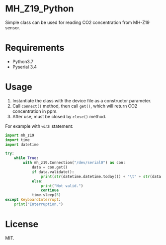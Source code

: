 # MH\_Z19\_Python
  Simple class can be used for reading CO2 concentration from MH-Z19 sensor.

# Requirements
  * Python3.7
  * Pyserial 3.4

# Usage
  1. Instantiate the class with the device file as a constructor parameter.
  1. Call `connect()` method, then call `get()`, which will return CO2 concentration in ppm.
  1. After use, must be closed by `close()` method.

For example with `with` statement:
```python
import mh_z19
import time
import datetime

try:
    while True:
        with mh_z19.Connection("/dev/serial0") as con:
            data = con.get()
            if data.validate():
                print(str(datetime.datetime.today()) + "\t" + str(data.get()) + " ppm")
            else:
                print("Not valid.")
                continue
            time.sleep(5)
except KeyboardInterrupt:
    print("Interruption.")
```

# License
 MIT.
